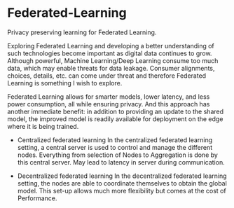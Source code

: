 # Federated-Learning
Privacy preserving learning for Federated Learning.

Exploring Federated Learning and developing a better understanding of such technologies become important as digital data continues to grow. Although powerful, Machine Learning/Deep Learning consume too much data, which may enable threats for data leakage. Consumer alignments, choices, details, etc. can come under threat and therefore Federated Learning is something I wish to explore.

Federated Learning allows for smarter models, lower latency, and less power consumption, all while ensuring privacy. And this approach has another immediate benefit: in addition to providing an update to the shared model, the improved model is readily available for deployment on the edge where it is being trained.

* Centralized federated learning
In the centralized federated learning setting, a central server is used to control and manage the different nodes. Everything from selection of Nodes to Aggregation is done by this central server. May lead to latency in server during communication.

* Decentralized federated learning
In the decentralized federated learning setting, the nodes are able to coordinate themselves to obtain the global model. This set-up allows much more flexibility but comes at the cost of Performance.
